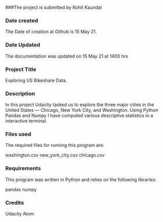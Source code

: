 ###The project is submitted by Rohit Kaundal

### Date created
The Date of creation at Github is 15 May 21.

### Date Updated 
The documentation was updated on 15 May 21 at 1400 hrs

### Project Title
Exploring US Bikeshare Data.

### Description
In this project Udacity tasked us to explore the three major cities in the United States — Chicago, New York City, and Washington.
Using Python Pandas and Numpy I have computed various descriptive statistics in a interactive terminal.

### Files used

The required files for running this program are:

washington.csv
new_york_city.csv
chicago.csv


### Requirements

This program was written in Python and relies on the following libraries:

pandas
numpy

### Credits
Udacity 
Atom
